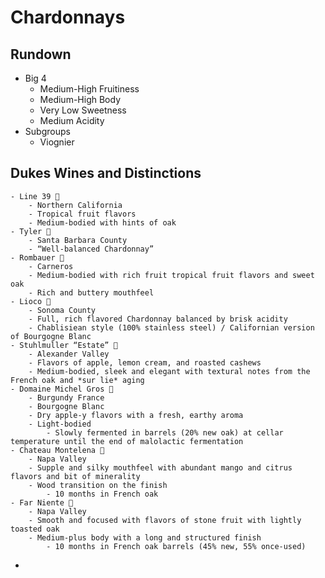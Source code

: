 # Chardonnays

## Rundown
- Big 4
	- Medium-High Fruitiness
	- Medium-High Body
	- Very Low Sweetness
	- Medium Acidity
- Subgroups
    - Viognier

## Dukes Wines and Distinctions
    - Line 39 🍷
        - Northern California
        - Tropical fruit flavors
        - Medium-bodied with hints of oak
    - Tyler 🍷
        - Santa Barbara County
        - “Well-balanced Chardonnay”
    - Rombauer 🍷
        - Carneros
        - Medium-bodied with rich fruit tropical fruit flavors and sweet oak
        - Rich and buttery mouthfeel
    - Lioco 🍾
        - Sonoma County
        - Full, rich flavored Chardonnay balanced by brisk acidity
        - Chablisiean style (100% stainless steel) / Californian version of Bourgogne Blanc
    - Stuhlmuller “Estate” 🍾
        - Alexander Valley
        - Flavors of apple, lemon cream, and roasted cashews
        - Medium-bodied, sleek and elegant with textural notes from the French oak and *sur lie* aging
    - Domaine Michel Gros 🍾
        - Burgundy France
        - Bourgogne Blanc
        - Dry apple-y flavors with a fresh, earthy aroma
        - Light-bodied
            - Slowly fermented in barrels (20% new oak) at cellar temperature until the end of malolactic fermentation
    - Chateau Montelena 🍾
        - Napa Valley
        - Supple and silky mouthfeel with abundant mango and citrus flavors and bit of minerality
        - Wood transition on the finish
            - 10 months in French oak
    - Far Niente 🍾
        - Napa Valley
        - Smooth and focused with flavors of stone fruit with lightly toasted oak
        - Medium-plus body with a long and structured finish
            - 10 months in French oak barrels (45% new, 55% once-used)
- 

